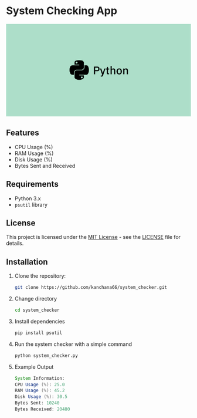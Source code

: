 
# System Checking App
<p align="center">
<img src="https://github.com/kanchana66/system_checker/blob/main/python.png"/>
</p>

## Features

- CPU Usage (%)
- RAM Usage (%)
- Disk Usage (%)
- Bytes Sent and Received

## Requirements

- Python 3.x
- `psutil` library

## License

This project is licensed under the [MIT License](LICENSE) - see the [LICENSE](LICENSE) file for details.


## Installation

1. Clone the repository:

   ```bash
   git clone https://github.com/kanchana66/system_checker.git
   ```
2. Change directory
   ```bash
   cd system_checker
   ```
3. Install dependencies
   ```bash
   pip install psutil
   ```
4. Run the system checker with a simple command
   ```bash
   python system_checker.py
   ```
6. Example Output
   ```java
   System Information:
   CPU Usage (%): 25.0
   RAM Usage (%): 45.2
   Disk Usage (%): 30.5
   Bytes Sent: 10240
   Bytes Received: 20480
   ```
   

